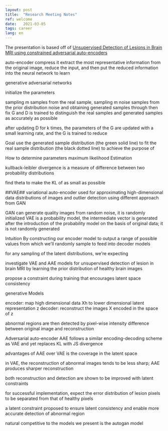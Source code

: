 ```yaml
---
layout: post
title:  "Research Meeting Notes"
ref: welcome
date:   2021-03-05
tags: career
lang: en
---
```


The presentation is based off of [Unsupervised Detection of Lesions in Brain MRI using constrained adversarial auto-encoders](
https://arxiv.org/pdf/1806.04972.pdf)

auto-encoder
compress it extract the most representative information from the original image, reduce the input, and then put the reduced information into the neural network to learn

generative adversarial networks

initialize the parameters

sampling m samples from the real sample, sampling m noise samples from the prior distribution noise and obtaining generated samples through
then fix G and D is trained to distinguish the real samples and generated samples as accurately as possible

after updating D for k times, the parameters of the G are updated with a small learning rate, and the G is trained to reduce

Goal use the generated sample distribution (the green solid line) to fit the real sample distribution (the black dotted line) to achieve the purpose of

How to determine parameters
maximum likelihood Estimation

kullback-leibler divergence is a measure of difference between two probability distributions

find theta to make the KL of as small as possible

##VAE##
variational auto-encoder used for approximating high-dimensional data distributions of images and outlier detection using different approach from GAN

GAN can generate quality images from random noise, it is randomly initialized
VAE is a probability model, the intermediate vector is generated after the introduction of the probability model on the basis of original data; it is not randomly generated

Intuition
By constructing our encoder model to output a range of possible values from which we'll randomly sample to feed into decoder models

for any sampling of the latent distributions, we're expecting

investigate VAE and AAE models for unsupervised detection of lesion in brain MRI by learning the prior distribution of healthy brain images

propose a constraint during training that encourages latent space consistency

generative Models

encoder: map high dimensional data Xh to lower dimensional latent representation z
decoder: reconstruct the images X encoded in the space of z

abnormal regions are then detected by pixel-wise intensity difference between original image and reconstruction

Adversarial auto-encoder AAE follows a similar encoding-decoding scheme as VAE and yet replaces KL with JS divergence

advantages of AAE over VAE is the coverage in the latent space

in VAE, the reconstruction of abnormal images tends to be less sharp; AAE produces sharper reconstruction

both reconstruction and detection are shown to be improved with latent constraints

for successful implementation, expect the error distribution of lesion pixels to be separated from that of healthy pixels

a latent constraint proposed to ensure latent consistency and enable more accurate detection of abnormal region

natural competitive to the models we present is the autogan model
